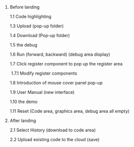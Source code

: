 1. Before landing

   1.1 Code highlighting

   1.3 Upload (pop-up folder)

   1.4 Download (Pop-up folder)

   1.5 the debug

   1.6 Run (forward, backward) (debug area display)

   1.7 Click register component to pop up the register area

   ​	1.7.1 Modify register components

   1.8 Introduction of mouse cover panel pop-up

   1.9 User Manual (new interface)

   1.10 the demo

   1.11 Reset (Code area, graphics area, debug area all empty)

2. After landing

   2.1 Select History (download to code area)

   2.2 Upload existing code to the cloud (save)





